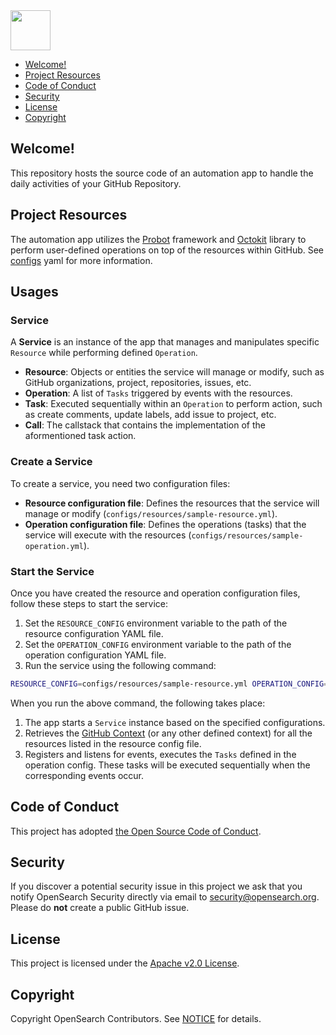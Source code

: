 <img src="https://opensearch.org/assets/img/opensearch-logo-themed.svg" height="64px">

- [Welcome!](#welcome)
- [Project Resources](#project-resources)
- [Code of Conduct](#code-of-conduct)
- [Security](#security)
- [License](#license)
- [Copyright](#copyright)

## Welcome!

This repository hosts the source code of an automation app to handle the daily activities of your GitHub Repository.

## Project Resources

The automation app utilizes the [Probot](https://probot.github.io/) framework and [Octokit](https://docs.github.com/en/rest/using-the-rest-api/libraries-for-the-rest-api?apiVersion=2022-11-28) library to perform user-defined operations on top of the resources within GitHub. See [configs](configs/operations/hello-world.yml) yaml for more information.

## Usages

### Service

A **Service** is an instance of the app that manages and manipulates specific `Resource` while performing defined `Operation`.
* **Resource**: Objects or entities the service will manage or modify, such as GitHub organizations, project, repositories, issues, etc.
* **Operation**: A list of `Tasks` triggered by events with the resources.
* **Task**: Executed sequentially within an `Operation` to perform action, such as create comments, update labels, add issue to project, etc.
* **Call**: The callstack that contains the implementation of the aformentioned task action.

### Create a Service

To create a service, you need two configuration files:
* **Resource configuration file**: Defines the resources that the service will manage or modify (`configs/resources/sample-resource.yml`).
* **Operation configuration file**: Defines the operations (tasks) that the service will execute with the resources (`configs/resources/sample-operation.yml`).

### Start the Service

Once you have created the resource and operation configuration files, follow these steps to start the service:

1. Set the `RESOURCE_CONFIG` environment variable to the path of the resource configuration YAML file.
1. Set the `OPERATION_CONFIG` environment variable to the path of the operation configuration YAML file.
1. Run the service using the following command:

```bash
RESOURCE_CONFIG=configs/resources/sample-resource.yml OPERATION_CONFIG=configs/operations/sample-operation.yml npm start
```

When you run the above command, the following takes place:
1. The app starts a `Service` instance based on the specified configurations.
1. Retrieves the [GitHub Context](https://probot.github.io/api/latest/classes/context.Context.html) (or any other defined context) for all the resources listed in the resource config file.
1. Registers and listens for events, executes the `Tasks` defined in the operation config. These tasks will be executed sequentially when the corresponding events occur.

## Code of Conduct

This project has adopted [the Open Source Code of Conduct](CODE_OF_CONDUCT.md).

## Security

If you discover a potential security issue in this project we ask that you notify OpenSearch Security directly via email to security@opensearch.org. Please do **not** create a public GitHub issue.

## License

This project is licensed under the [Apache v2.0 License](LICENSE).

## Copyright

Copyright OpenSearch Contributors. See [NOTICE](NOTICE) for details.

